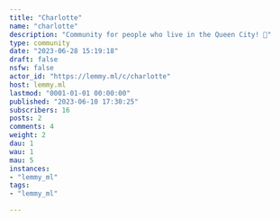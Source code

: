 ```yaml
---
title: "Charlotte" 
name: "charlotte"
description: "Community for people who live in the Queen City! 🌃"
type: community
date: "2023-06-28 15:19:18"
draft: false
nsfw: false
actor_id: "https://lemmy.ml/c/charlotte"
host: lemmy.ml
lastmod: "0001-01-01 00:00:00"
published: "2023-06-10 17:30:25"
subscribers: 16
posts: 2
comments: 4
weight: 2
dau: 1
wau: 1
mau: 5
instances:
- "lemmy_ml"
tags: 
- "lemmy_ml"

---
```

